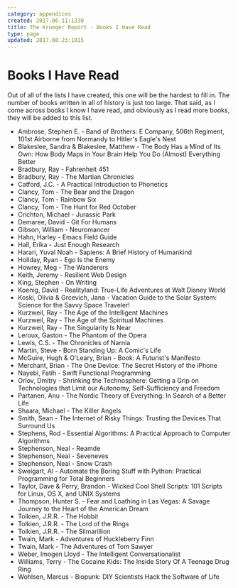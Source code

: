 ```yaml
---
category: appendices
created: 2017.06.11:1330
title: The Krueger Report - Books I Have Read
type: page
updated: 2017.08.23:1015
---
```


# Books I Have Read

Out of all of the lists I have created, this one will be the hardest to fill in. The number of books written in all of history is just too large. That said, as I come across books I know I have read, and obviously as I read more books, they will be added to this list.

- Ambrose, Stephen E. - Band of Brothers: E Company, 506th Regiment, 101st Airborne from Normandy to Hitler's Eagle's Nest
- Blakeslee, Sandra & Blakeslee, Matthew - The Body Has a Mind of Its Own: How Body Maps in Your Brain Help You Do (Almost) Everything Better
- Bradbury, Ray - Fahrenheit 451
- Bradbury, Ray - The Martian Chronicles
- Catford, J.C. - A Practical Introduction to Phonetics
- Clancy, Tom - The Bear and the Dragon
- Clancy, Tom - Rainbow Six
- Clancy, Tom - The Hunt for Red October
- Crichton, Michael - Jurassic Park
- Demaree, David - Git For Humans
- Gibson, William - Neuromancer
- Hahn, Harley - Emacs Field Guide
- Hall, Erika - Just Enough Research
- Harari, Yuval Noah - Sapiens: A Brief History of Humankind
- Holiday, Ryan - Ego Is the Enemy
- Howrey, Meg - The Wanderers
- Keith, Jeremy - Resilient Web Design
- King, Stephen - On Writing
- Koenig, David - Realityland: True-Life Adventures at Walt Disney World
- Koski, Olivia & Grcevich, Jana - Vacation Guide to the Solar System: Science for the Savvy Space Traveler!
- Kurzweil, Ray - The Age of the Intelligent Machines
- Kurzweil, Ray - The Age of the Spiritual Machines
- Kurzweil, Ray - The Singularity Is Near
- Leroux, Gaston - The Phantom of the Opera
- Lewis, C.S. - The Chronicles of Narnia
- Martin, Steve - Born Standing Up: A Comic's Life
- McGuire, Hugh & O'Leary, Brian - Book: A Futurist's Manifesto
- Merchant, Brian - The One Device: The Secret History of the iPhone
- Nayebi, Fatih - Swift Functional Programming
- Orlov, Dmitry - Shrinking the Technosphere: Getting a Grip on Technologies that Limit our Autonomy, Self-Sufficiency and Freedom 
- Partanen, Anu - The Nordic Theory of Everything: In Search of a Better Life
- Shaara, Michael - The Killer Angels
- Smith, Sean - The Internet of Risky Things: Trusting the Devices That Surround Us
- Stephens, Rod - Essential Algorithms: A Practical Approach to Computer Algorithms
- Stephenson, Neal - Reamde
- Stephenson, Neal - Seveneves
- Stephenson, Neal - Snow Crash
- Sweigart, Al - Automate the Boring Stuff with Python: Practical Programming for Total Beginners
- Taylor, Dave & Perry, Brandon - Wicked Cool Shell Scripts: 101 Scripts for Linux, OS X, and UNIX Systems
- Thompson, Hunter S. - Fear and Loathing in Las Vegas: A Savage Journey to the Heart of the American Dream
- Tolkien, J.R.R. - The Hobbit
- Tolkien, J.R.R. - The Lord of the Rings
- Tolkien, J.R.R. - The Silmarillion
- Twain, Mark - Adventures of Huckleberry Finn
- Twain, Mark - The Adventures of Tom Sawyer
- Weber, Imogen Lloyd - The Intelligent Conversationalist
- Williams, Terry - The Cocaine Kids: The Inside Story Of A Teenage Drug Ring
- Wohlsen, Marcus - Biopunk: DIY Scientists Hack the Software of Life
